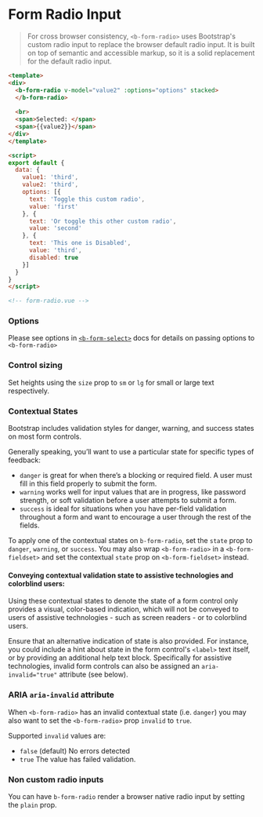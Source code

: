 # Form Radio Input

> For cross browser consistency, `<b-form-radio>` uses Bootstrap's custom
radio input to replace the browser default radio input. It is built on top of
semantic and accessible markup, so it is a solid replacement for the default radio input.

```html
<template>
<div>
  <b-form-radio v-model="value2" :options="options" stacked>
  </b-form-radio>
  
  <br>
  <span>Selected: </span>
  <span>{{value2}}</span>
</div>  
</template>

<script>
export default {
  data: {
    value1: 'third',
    value2: 'third',
    options: [{
      text: 'Toggle this custom radio',
      value: 'first'
    }, {
      text: 'Or toggle this other custom radio',
      value: 'second'
    }, {
      text: 'This one is Disabled',
      value: 'third',
      disabled: true
    }]
  }
}
</script>

<!-- form-radio.vue -->
```

### Options

Please see options in [`<b-form-select>`](./form-select) docs for details on passing options
to `<b-form-radio>`

### Control sizing
Set heights using the `size` prop to `sm` or `lg` for small or large text respectively. 

### Contextual States
Bootstrap includes validation styles for danger, warning, and success states on most form controls.

Generally speaking, you’ll want to use a particular state for specific types of feedback:
- `danger` is great for when there’s a blocking or required field. A user must fill in
this field properly to submit the form.
- `warning` works well for input values that are in progress, like password strength, or
soft validation before a user attempts to submit a form.
- `success` is ideal for situations when you have per-field validation throughout a form
and want to encourage a user through the rest of the fields.

To apply one of the contextual states on `b-form-radio`, set the `state` prop
to `danger`, `warning`, or `success`.  You may also wrap `<b-form-radio>` in a
`<b-form-fieldset>` and set the contextual `state` prop on `<b-form-fieldset>` instead.

#### Conveying contextual validation state to assistive technologies and colorblind users:
Using these contextual states to denote the state of a form control only provides
a visual, color-based indication, which will not be conveyed to users of assistive
technologies - such as screen readers - or to colorblind users.

Ensure that an alternative indication of state is also provided. For instance, you
could include a hint about state in the form control's `<label>` text itself, or by
providing an additional help text block. Specifically for assistive technologies, 
invalid form controls can also be assigned an `aria-invalid="true"` attribute (see below).

### ARIA `aria-invalid` attribute
When `<b-form-radio>` has an invalid contextual state (i.e. `danger`) you may also
want to set the `<b-form-radio>` prop `invalid` to `true`.

Supported `invalid` values are:
- `false` (default) No errors detected
- `true` The value has failed validation.

### Non custom radio inputs
You can have `b-form-radio` render a browser native radio input by setting the `plain` prop.

